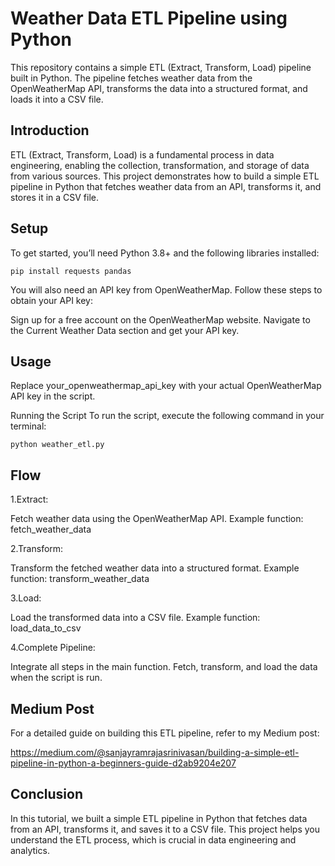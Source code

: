 # Weather Data ETL Pipeline using Python

This repository contains a simple ETL (Extract, Transform, Load) pipeline built in Python. The pipeline fetches weather data from the OpenWeatherMap API, transforms the data into a structured format, and loads it into a CSV file.

## Introduction
ETL (Extract, Transform, Load) is a fundamental process in data engineering, enabling the collection, transformation, and storage of data from various sources. This project demonstrates how to build a simple ETL pipeline in Python that fetches weather data from an API, transforms it, and stores it in a CSV file.

## Setup
To get started, you’ll need Python 3.8+ and the following libraries installed:

```
pip install requests pandas
```

You will also need an API key from OpenWeatherMap. Follow these steps to obtain your API key:

Sign up for a free account on the OpenWeatherMap website.
Navigate to the Current Weather Data section and get your API key.

## Usage
Replace your_openweathermap_api_key with your actual OpenWeatherMap API key in the script.

Running the Script
To run the script, execute the following command in your terminal:

```
python weather_etl.py
```
## Flow

1.Extract:

Fetch weather data using the OpenWeatherMap API.
Example function: fetch_weather_data

2.Transform:

Transform the fetched weather data into a structured format.
Example function: transform_weather_data

3.Load:

Load the transformed data into a CSV file.
Example function: load_data_to_csv

4.Complete Pipeline:

Integrate all steps in the main function.
Fetch, transform, and load the data when the script is run.

## Medium Post
For a detailed guide on building this ETL pipeline, refer to my Medium post:

https://medium.com/@sanjayramrajasrinivasan/building-a-simple-etl-pipeline-in-python-a-beginners-guide-d2ab9204e207

## Conclusion
In this tutorial, we built a simple ETL pipeline in Python that fetches data from an API, transforms it, and saves it to a CSV file. This project helps you understand the ETL process, which is crucial in data engineering and analytics.
